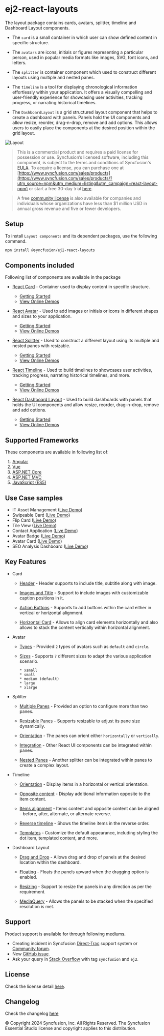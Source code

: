 # ej2-react-layouts

The layout package contains cards, avatars, splitter, timeline and Dashboard Layout components. 

* The `card` is a small container in which user can show defined content in specific structure. 

* The `avatars` are icons, initials or figures representing a particular person, used in popular media formats like images, SVG, font icons, and letters.

* The `splitter` is container component which used to construct different layouts using multiple and nested panes.

* The `timeline` is a tool for displaying chronological information effortlessly within your application. It offers a visually compelling and user-friendly experience for showcasing user activities, tracking progress, or narrating historical timelines.

* The `DashboardLayout` is a grid structured layout component that helps to create a dashboard with panels. Panels hold the UI components and allow resize, reorder, drag-n-drop, remove and add options. This allows users to easily place the components at the desired position within the grid layout.

![Layout](https://ej2.syncfusion.com/products/images/layout/readme.png)

> This is a commercial product and requires a paid license for possession or use. Syncfusion’s licensed software, including this component, is subject to the terms and conditions of Syncfusion's [EULA](https://www.syncfusion.com/eula/es/). To acquire a license, you can purchase one at [https://www.syncfusion.com/sales/products](https://www.syncfusion.com/sales/products/?utm_source=npm&utm_medium=listing&utm_campaign=react-layout-npm) or start a free 30-day trial [here](https://www.syncfusion.com/account/manage-trials/start-trials/?utm_source=npm&utm_medium=listing&utm_campaign=react-layout-npm).

> A free [community license](https://www.syncfusion.com/products/communitylicense/?utm_source=npm&utm_medium=listing&utm_campaign=react-layout-npm) is also available for companies and individuals whose organizations have less than $1 million USD in annual gross revenue and five or fewer developers.

## Setup

To install `Layout components` and its dependent packages, use the following command.

```sh
npm install @syncfusion/ej2-react-layouts
```

## Components included

Following list of components are available in the package

* [React Card](https://www.syncfusion.com/react-ui-components/react-card?utm_source=npm&utm_medium=listing&utm_campaign=react-layout-npm) - Container used to display content in specific structure.
  * [Getting Started](https://ej2.syncfusion.com/react/documentation/card/getting-started/?utm_source=npm&utm_medium=listing&utm_campaign=react-layout-npm)
  * [View Online Demos](https://ej2.syncfusion.com/react/demos/?utm_source=npm&utm_medium=listing&utm_campaign=react-layout-npm#/material/card/basic)

* [React Avatar](https://www.syncfusion.com/react-ui-components/react-avatar?utm_source=npm&utm_medium=listing&utm_campaign=react-layout-npm) - Used to add images or initials or icons in different shapes and sizes to your application.
  * [Getting Started](https://ej2.syncfusion.com/react/documentation/avatar/getting-started/?utm_source=npm&utm_medium=listing&utm_campaign=react-layout-npm)
  * [View Online Demos](https://ej2.syncfusion.com/react/demos/?utm_source=npm&utm_medium=listing&utm_campaign=react-layout-npm#/material/avatar/default)

* [React Splitter](https://www.syncfusion.com/react-ui-components/react-splitter?utm_source=npm&utm_medium=listing&utm_campaign=react-layout-npm) - Used to construct a different layout using its multiple and nested panes with resizable.
  * [Getting Started](https://ej2.syncfusion.com/react/documentation/splitter/getting-started/?utm_source=npm&utm_medium=listing&utm_campaign=react-layout-npm)
  * [View Online Demos](https://ej2.syncfusion.com/react/demos/?utm_source=npm&utm_medium=listing&utm_campaign=react-layout-npm#/material/splitter/default)

* [React Timeline](https://www.syncfusion.com/react-ui-components/react-timeline?utm_source=npm&utm_medium=listing&utm_campaign=react-layout-npm) - Used to build timelines to showcases user activities, tracking progress, narrating historical timelines, and more.
  * [Getting Started](https://ej2.syncfusion.com/react/documentation/timeline/getting-started/?utm_source=npm&utm_medium=listing&utm_campaign=react-layout-npm)
  * [View Online Demos](https://ej2.syncfusion.com/react/demos/?utm_source=npm&utm_medium=listing&utm_campaign=react-layout-npm#/material/timeline/default)

* [React Dashboard Layout](https://www.syncfusion.com/react-ui-components/react-dashboard-layout?utm_source=npm&utm_medium=listing&utm_campaign=react-layout-npm) - Used to build dashboards with panels that holds the UI components and allow resize, reorder, drag-n-drop, remove and add options.
  * [Getting Started](https://ej2.syncfusion.com/react/documentation/dashboard-layout/getting-started/?utm_source=npm&utm_medium=listing&utm_campaign=react-layout-npm)
  * [View Online Demos](https://ej2.syncfusion.com/react/demos/?utm_source=npm&utm_medium=listing&utm_campaign=react-layout-npm#/material/dashboard-layout/default)

## Supported Frameworks

These components are available in following list of:

1.	[Angular](https://www.syncfusion.com/angular-ui-components?utm_source=npm&utm_medium=listing&utm_campaign=react-layout-npm)
2.	[Vue](https://www.syncfusion.com/vue-ui-components?utm_source=npm&utm_medium=listing&utm_campaign=react-layout-npm)
3.	[ASP.NET Core](https://www.syncfusion.com/aspnet-core-ui-controls?utm_source=npm&utm_medium=listing&utm_campaign=react-layout-npm)
4.	[ASP.NET MVC](https://www.syncfusion.com/aspnet-mvc-ui-controls?utm_source=npm&utm_medium=listing&utm_campaign=react-layout-npm)
5.	[JavaScript (ES5)](https://www.syncfusion.com/javascript-ui-controls?utm_source=npm&utm_medium=listing&utm_campaign=react-layout-npm)

## Use Case samples

* IT Asset Management ([Live Demo](https://ej2.syncfusion.com/showcase/vue/assetmanagement/?utm_source=npm&utm_medium=listing&utm_campaign=react-layout-npm))
* Swipeable Card ([Live Demo](https://ej2.syncfusion.com/demos/?utm_source=npm&utm_medium=listing&utm_campaign=react-layout-npm#/material/card/swipeable.html))
* Flip Card ([Live Demo](https://ej2.syncfusion.com/demos/?utm_source=npm&utm_medium=listing&utm_campaign=react-layout-npm#/material/card/flip.html))
* Tile View ([Live Demo](https://ej2.syncfusion.com/demos/?utm_source=npm&utm_medium=listing&utm_campaign=react-layout-npm#/material/card/tile.html))
* Contact Application ([Live Demo](https://ej2.syncfusion.com/demos/?utm_source=npm&utm_medium=listing&utm_campaign=react-layout-npm#/material/avatar/listview.html))
* Avatar Badge ([Live Demo](https://ej2.syncfusion.com/demos/?utm_source=npm&utm_medium=listing&utm_campaign=react-layout-npm#/material/avatar/badge.html))
* Avatar Card ([Live Demo](https://ej2.syncfusion.com/demos/?utm_source=npm&utm_medium=listing&utm_campaign=react-layout-npm#/material/avatar/card.html))
* SEO Analysis Dashboard ([Live Demo](https://ej2.syncfusion.com/react/demos/?utm_source=npm&utm_medium=listing&utm_campaign=react-layout-npm#/material/dashboard-layout/analytics-dashboard.html))

## Key Features

* Card

  * [Header](https://ej2.syncfusion.com/react/demos/?utm_source=npm&utm_medium=listing&utm_campaign=react-layout-npm#/material/card/basic) - Header supports to include title, subtitle along with image.

  * [Images and Title](https://ej2.syncfusion.com/react/demos/?utm_source=npm&utm_medium=listing&utm_campaign=react-layout-npm#/material/card/reveal) - Support to include images with customizable caption positions in it.

  * [Action Buttons](https://ej2.syncfusion.com/react/demos/?utm_source=npm&utm_medium=listing&utm_campaign=react-layout-npm#/material/card/vertical) - Supports to add buttons within the card either in vertical or horizontal alignment.

  * [Horizontal Card](https://ej2.syncfusion.com/react/demos/?utm_source=npm&utm_medium=listing&utm_campaign=react-layout-npm#/material/card/horizontal) - Allows to align card elements horizontally and also allows to stack the content vertically within horizontal alignment.

* Avatar
  * [Types](https://ej2.syncfusion.com/react/demos/?utm_source=npm&utm_medium=listing&utm_campaign=react-layout-npm#/material/avatar/default) - Provided `2` types of avatars such as `default` and `circle`.

  * [Sizes](https://ej2.syncfusion.com/react/demos/?utm_source=npm&utm_medium=listing&utm_campaign=react-layout-npm#/material/avatar/types) - Supports `7` different sizes to adapt the various application scenario.

        * xsmall
        * small
        * medium (default)
        * large
        * xlarge

* Splitter

  * [Multiple Panes](https://ej2.syncfusion.com/react/demos/?utm_source=npm&utm_medium=listing&utm_campaign=react-layout-npm#/material/splitter/default) - Provided an option to configure more than two panes.

  * [Resizable Panes](https://ej2.syncfusion.com/react/demos/?utm_source=npm&utm_medium=listing&utm_campaign=react-layout-npm#/material/splitter/code-editor-layout) - Supports resizable to adjust its pane size dynamically.

  * [Orientation](https://ej2.syncfusion.com/react/demos/?utm_source=npm&utm_medium=listing&utm_campaign=react-layout-npm#/material/splitter/default) - The panes can orient either `horizontally` or `vertically`.

  * [Integration](https://ej2.syncfusion.com/react/demos/?utm_source=npm&utm_medium=listing&utm_campaign=react-layout-npm#/material/splitter/accordion-navigation-menu) - Other React UI components can be integrated within panes.

  * [Nested Panes](https://ej2.syncfusion.com/react/demos/?utm_source=npm&utm_medium=listing&utm_campaign=react-layout-npm#/material/splitter/code-editor-layout) - Another splitter can be integrated within panes to create a complex layout.

* Timeline

  * [Orientation](https://ej2.syncfusion.com/react/demos/?utm_source=npm&utm_medium=listing&utm_campaign=react-layout-npm#/material/timeline/api) - Display items in a horizontal or vertical orientation.

  * [Opposite content](https://ej2.syncfusion.com/react/demos/?utm_source=npm&utm_medium=listing&utm_campaign=react-layout-npm#/material/timeline/api) -  Display additional information opposite to the item content.
  
  * [Items alignment](https://ej2.syncfusion.com/react/demos/?utm_source=npm&utm_medium=listing&utm_campaign=react-layout-npm#/material/timeline/api) - Items content and opposite content can be aligned - before, after, alternate, or alternate reverse.
  
  * [Reverse timeline](https://ej2.syncfusion.com/react/demos/?utm_source=npm&utm_medium=listing&utm_campaign=react-layout-npm#/material/timeline/api) - Shows the timeline items in the reverse order.
  
  * [Templates](https://ej2.syncfusion.com/react/demos/?utm_source=npm&utm_medium=listing&utm_campaign=react-layout-npm#/material/timeline/template) - Customize the default appearance, including styling the dot item, templated content, and more.

* Dashboard Layout
 
   * [Drag and Drop](https://ej2.syncfusion.com/react/demos/?utm_source=npm&utm_medium=listing&utm_campaign=react-layout-npm#/material/dashboard-layout/properties.html) - Allows drag and drop of panels at the desired location within the dashboard.

   * [Floating](https://ej2.syncfusion.com/react/demos/?utm_source=npm&utm_medium=listing&utm_campaign=react-layout-npm#/material/dashboard-layout/properties.html) - Floats the panels upward when the dragging option is enabled.

   * [Resizing](https://ej2.syncfusion.com/react/demos/?utm_source=npm&utm_medium=listing&utm_campaign=react-layout-npm#/material/dashboard-layout/properties.html) - Support to resize the panels in any direction as per the requirement.

   * [MediaQuery](https://ej2.syncfusion.com/react/demos/?utm_source=npm&utm_medium=listing&utm_campaign=react-layout-npm#/material/dashboard-layout/default.html) - Allows the panels to be stacked when the specified resolution is met.

## Support

Product support is available for through following mediums.

* Creating incident in Syncfusion [Direct-Trac](https://www.syncfusion.com/support/directtrac/incidents/?utm_source=npm&utm_medium=listing&utm_campaign=react-layout-npm) support system or [Community forum](https://www.syncfusion.com/forums/essential-js2/?utm_source=npm&utm_medium=listing&utm_campaign=react-layout-npm).
* New [GitHub issue](https://github.com/syncfusion/ej2-react-ui-components/issues/new/?utm_source=npm&utm_medium=listing&utm_campaign=react-layout-npm).
* Ask your query in [Stack Overflow](https://stackoverflow.com/?utm_source=npm&utm_medium=listing&utm_campaign=react-layout-npm) with tag `syncfusion` and `ej2`.

## License

Check the license detail [here](https://github.com/syncfusion/ej2-react-ui-components/blob/master/license/?utm_source=npm&utm_medium=listing&utm_campaign=react-layout-npm).

## Changelog

Check the changelog [here](https://github.com/syncfusion/ej2-react-ui-components/blob/master/components/layouts/CHANGELOG.md/?utm_source=npm&utm_medium=listing&utm_campaign=react-layout-npm)

© Copyright 2024 Syncfusion, Inc. All Rights Reserved. The Syncfusion Essential Studio license and copyright applies to this distribution.
